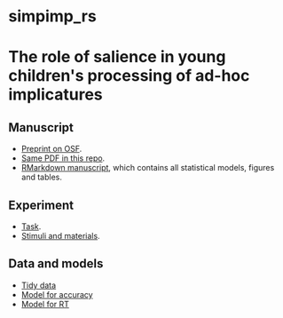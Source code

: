 # simpimp_rs
The role of salience in young children's processing of ad-hoc implicatures
===

## Manuscript 
* [Preprint on OSF](FIXME).
* [Same PDF in this repo](paper/simpimp_paper.pdf).
* [RMarkdown manuscript](paper/simpimp_paper.Rmd), which contains all statistical models, figures and tables.

## Experiment
* [Task](http://stanford.edu/~ejyoon/simpimpSC/bing_final/simpimpSC.html).
* [Stimuli and materials](https://github.com/ejyoon/simpimp_rs/tree/master/experiment).

## Data and models
* [Tidy data](https://github.com/ejyoon/simpimp_rs/tree/master/data_ana/data)
* [Model for accuracy](https://github.com/ejyoon/simpimp_rs/blob/master/data_ana/simpimp_brms_acc.Rds)
* [Model for RT](https://github.com/ejyoon/simpimp_rs/blob/master/data_ana/simpimp_brms_rt_gaussian.Rds)






